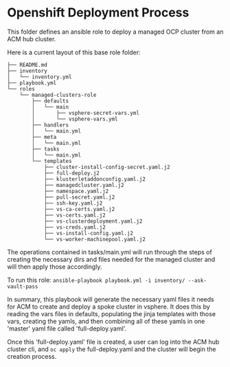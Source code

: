 # Openshift Deployment Process
This folder defines an ansible role to deploy a managed OCP cluster from an ACM hub cluster.

Here is a current layout of this base role folder:


```
├── README.md
├── inventory
│   └── inventory.yml
├── playbook.yml
└── roles
    └── managed-clusters-role
        ├── defaults
        │   └── main
        │       ├── vsphere-secret-vars.yml
        │       └── vsphere-vars.yml
        ├── handlers
        │   └── main.yml
        ├── meta
        │   └── main.yml
        ├── tasks
        │   └── main.yml
        └── templates
            ├── cluster-install-config-secret.yaml.j2
            ├── full-deploy.j2
            ├── klusterletaddonconfig.yaml.j2
            ├── managedcluster.yaml.j2
            ├── namespace.yaml.j2
            ├── pull-secret.yaml.j2
            ├── ssh-key.yaml.j2
            ├── vs-ca-certs.yaml.j2
            ├── vs-certs.yaml.j2
            ├── vs-clusterdeployment.yaml.j2
            ├── vs-creds.yaml.j2
            ├── vs-install-config.yaml.j2
            └── vs-worker-machinepool.yaml.j2

```

The operations contained in tasks/main.yml will run through the steps of creating the necessary dirs and files needed for the managed cluster and will then apply those accordingly.

To run this role: `ansible-playbook playbook.yml -i inventory/ --ask-vault-pass`

In summary, this playbook will generate the necessary yaml files it needs for ACM to create and deploy a spoke cluster in vsphere.  It does this by reading the vars files in defaults, populating the jinja templates with those vars, creating the yamls, and then combining all of these yamls in one 'master' yaml file called 'full-deploy.yaml'.  

Once this 'full-deploy.yaml' file is created, a user can log into the ACM hub cluster cli, and `oc apply` the full-deploy.yaml and the cluster will begin the creation process.  
